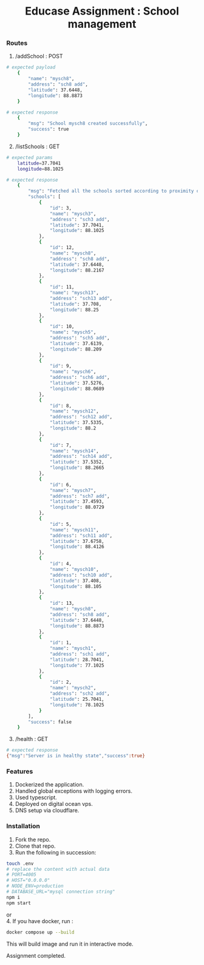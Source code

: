 <h1 align="center">Educase Assignment : School management</h1>

### Routes
1. /addSchool : POST     
```sh
# expected payload
    {
        "name": "mysch8",
        "address": "sch8 add",
        "latitude": 37.6448,
        "longitude": 88.8873
    }
```     
```sh
# expected response
    {
        "msg": "School mysch8 created successfully",
        "success": true
    }
```     
2. /listSchools : GET    
```sh
# expected params
    latitude=37.7041
    longitude=88.1025
```    
```sh
# expected response
    {
        "msg": "Fetched all the schools sorted according to proximity of each from user",
        "schools": [
            {
                "id": 3,
                "name": "mysch3",
                "address": "sch3 add",
                "latitude": 37.7041,
                "longitude": 88.1025
            },
            {
                "id": 12,
                "name": "mysch8",
                "address": "sch8 add",
                "latitude": 37.6448,
                "longitude": 88.2167
            },
            {
                "id": 11,
                "name": "mysch13",
                "address": "sch13 add",
                "latitude": 37.708,
                "longitude": 88.25
            },
            {
                "id": 10,
                "name": "mysch5",
                "address": "sch5 add",
                "latitude": 37.6139,
                "longitude": 88.209
            },
            {
                "id": 9,
                "name": "mysch6",
                "address": "sch6 add",
                "latitude": 37.5276,
                "longitude": 88.0689
            },
            {
                "id": 8,
                "name": "mysch12",
                "address": "sch12 add",
                "latitude": 37.5335,
                "longitude": 88.2
            },
            {
                "id": 7,
                "name": "mysch14",
                "address": "sch14 add",
                "latitude": 37.5352,
                "longitude": 88.2665
            },
            {
                "id": 6,
                "name": "mysch7",
                "address": "sch7 add",
                "latitude": 37.4593,
                "longitude": 88.0729
            },
            {
                "id": 5,
                "name": "mysch11",
                "address": "sch11 add",
                "latitude": 37.6758,
                "longitude": 88.4126
            },
            {
                "id": 4,
                "name": "mysch10",
                "address": "sch10 add",
                "latitude": 37.408,
                "longitude": 88.105
            },
            {
                "id": 13,
                "name": "mysch8",
                "address": "sch8 add",
                "latitude": 37.6448,
                "longitude": 88.8873
            },
            {
                "id": 1,
                "name": "mysch1",
                "address": "sch1 add",
                "latitude": 28.7041,
                "longitude": 77.1025
            },
            {
                "id": 2,
                "name": "mysch2",
                "address": "sch2 add",
                "latitude": 25.7041,
                "longitude": 78.1025
            }
        ],
        "success": false
    }
```      
3. /health : GET
```sh
# expected response
{"msg":"Server is in healthy state","success":true}
```    

### Features    
1. Dockerized the application.    
2. Handled global exceptions with logging errors.   
3. Used typescript.    
4. Deployed on digital ocean vps.    
5. DNS setup via cloudflare.    

### Installation    
1. Fork the repo.    
2. Clone that repo.   
3. Run the following in succession:   
```sh
touch .env
# replace the content with actual data
# PORT=4005
# HOST="0.0.0.0"
# NODE_ENV=production
# DATABASE_URL="mysql connection string"
npm i
npm start
```     

or    
4. If you have docker, run :    
```sh
docker compose up --build
```    

This will build image and run it in interactive mode.     

Assignment completed.

